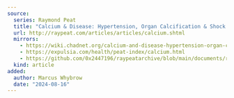 ```yaml
---
source:
  series: Raymond Peat
  title: "Calcium & Disease: Hypertension, Organ Calcification & Shock vs Respiratory Energy"
  url: http://raypeat.com/articles/articles/calcium.shtml
  mirrors:
    - https://wiki.chadnet.org/calcium-and-disease-hypertension-organ-calcification-and-shock-vs-respiratory-energy
    - https://expulsia.com/health/peat-index/calcium.html
    - https://github.com/0x2447196/raypeatarchive/blob/main/documents/raypeat.com/calcium.md
  kind: article 
added:
  author: Marcus Whybrow
  date: "2024-08-16"
---
```

